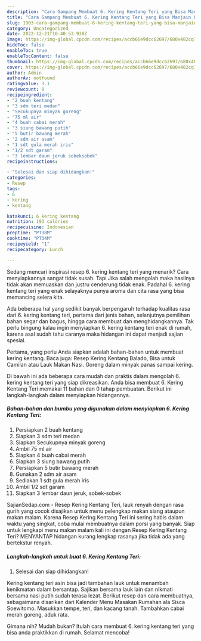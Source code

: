 ```yaml
---
description: "Cara Gampang Membuat 6. Kering Kentang Teri yang Bisa Manjain Lidah, Buat Buka Puasa Enak Banget"
title: "Cara Gampang Membuat 6. Kering Kentang Teri yang Bisa Manjain Lidah, Buat Buka Puasa Enak Banget"
slug: 1903-cara-gampang-membuat-6-kering-kentang-teri-yang-bisa-manjain-lidah-buat-buka-puasa-enak-banget
category: Uncategorized
date: 2022-12-21T10:40:53.938Z
image: https://img-global.cpcdn.com/recipes/accb66e9dcc62697/680x482cq70/6-kering-kentang-teri-foto-resep-utama.jpg
hideToc: false
enableToc: true
enableTocContent: false
thumbnail: https://img-global.cpcdn.com/recipes/accb66e9dcc62697/680x482cq70/6-kering-kentang-teri-foto-resep-utama.jpg
cover: https://img-global.cpcdn.com/recipes/accb66e9dcc62697/680x482cq70/6-kering-kentang-teri-foto-resep-utama.jpg
author: Admin
authorAv: notfound
ratingvalue: 3.1
reviewcount: 8
recipeingredient:
- "2 buah kentang"
- "3 sdm teri medan"
- "Secukupnya minyak goreng"
- "75 ml air"
- "4 buah cabai merah"
- "3 siung bawang putih"
- "5 butir bawang merah"
- "2 sdm air asam"
- "1 sdt gula merah iris"
- "1/2 sdt garam"
- "3 lembar daun jeruk sobeksobek"
recipeinstructions:

- "Selesai dan siap dihidangkan!"
categories:
- Resep
tags:
- 6
- kering
- kentang

katakunci: 6 kering kentang 
nutrition: 193 calories
recipecuisine: Indonesian
preptime: "PT38M"
cooktime: "PT34M"
recipeyield: "1"
recipecategory: Lunch

---
```



Sedang mencari inspirasi resep 6. kering kentang teri yang menarik? Cara menyiapkannya sangat tidak susah. Tapi Jika salah mengolah maka hasilnya tidak akan memuaskan dan justru cenderung tidak enak. Padahal 6. kering kentang teri yang enak selayaknya punya aroma dan cita rasa yang bisa memancing selera kita.


Ada beberapa hal yang sedikit banyak berpengaruh terhadap kualitas rasa dari 6. kering kentang teri, pertama dari jenis bahan, selanjutnya pemilihan bahan segar dan bagus, hingga cara membuat dan menghidangkannya. Tak perlu bingung kalau ingin menyiapkan 6. kering kentang teri enak di rumah, karena asal sudah tahu caranya maka hidangan ini dapat menjadi sajian spesial.

Pertama, yang perlu Anda siapkan adalah bahan-bahan untuk membuat kering kentang. Baca juga: Resep Kering Kentang Balado, Bisa untuk Camilan atau Lauk Makan Nasi. Goreng dalam minyak panas sampai kering.


Di bawah ini ada beberapa cara mudah dan praktis dalam mengolah 6. kering kentang teri yang siap dikreasikan. Anda bisa membuat 6. Kering Kentang Teri memakai 11 bahan dan 0 tahap pembuatan. Berikut ini langkah-langkah dalam menyiapkan hidangannya.

<!--inarticleads1-->

##### Bahan-bahan dan bumbu yang digunakan dalam menyiapkan 6. Kering Kentang Teri:

1. Persiapkan 2 buah kentang
1. Siapkan 3 sdm teri medan
1. Siapkan Secukupnya minyak goreng
1. Ambil 75 ml air
1. Siapkan 4 buah cabai merah
1. Siapkan 3 siung bawang putih
1. Persiapkan 5 butir bawang merah
1. Gunakan 2 sdm air asam
1. Sediakan 1 sdt gula merah iris
1. Ambil 1/2 sdt garam
1. Siapkan 3 lembar daun jeruk, sobek-sobek


SajianSedap.com - Resep Kering Kentang Teri, lauk renyah dengan rasa gurih yang cocok disajikan untuk menu pelengkap makan siang ataupun makan malam. Karena Resep Kering Kentang Teri ini sering habis dalam waktu yang singkat, coba mulai membuatnya dalam porsi yang banyak. Siap untuk lengkapi menu makan malam kali ini dengan Resep Kering Kentang Teri? MENYANTAP hidangan kurang lengkap rasanya jika tidak ada yang bertekstur renyah. 

<!--inarticleads2-->

##### Langkah-langkah untuk buat 6. Kering Kentang Teri:


1. Selesai dan siap dihidangkan!

Kering kentang teri asin bisa jadi tambahan lauk untuk menambah kenikmatan dalam bersantap. Sajikan bersama lauk lain dan nikmati bersama nasi putih sudah terasa lezat. Berikut resep dan cara membuatnya, sebagaimana disarikan dari Kalender Menu Masakan Rumahan ala Sisca Soewitomo. Masukkan tempe, teri, dan kacang tanah. Tambahkan cabai merah goreng, aduk rata. 

Gimana nih? Mudah bukan? Itulah cara membuat 6. kering kentang teri yang bisa anda praktikkan di rumah. Selamat mencoba!
